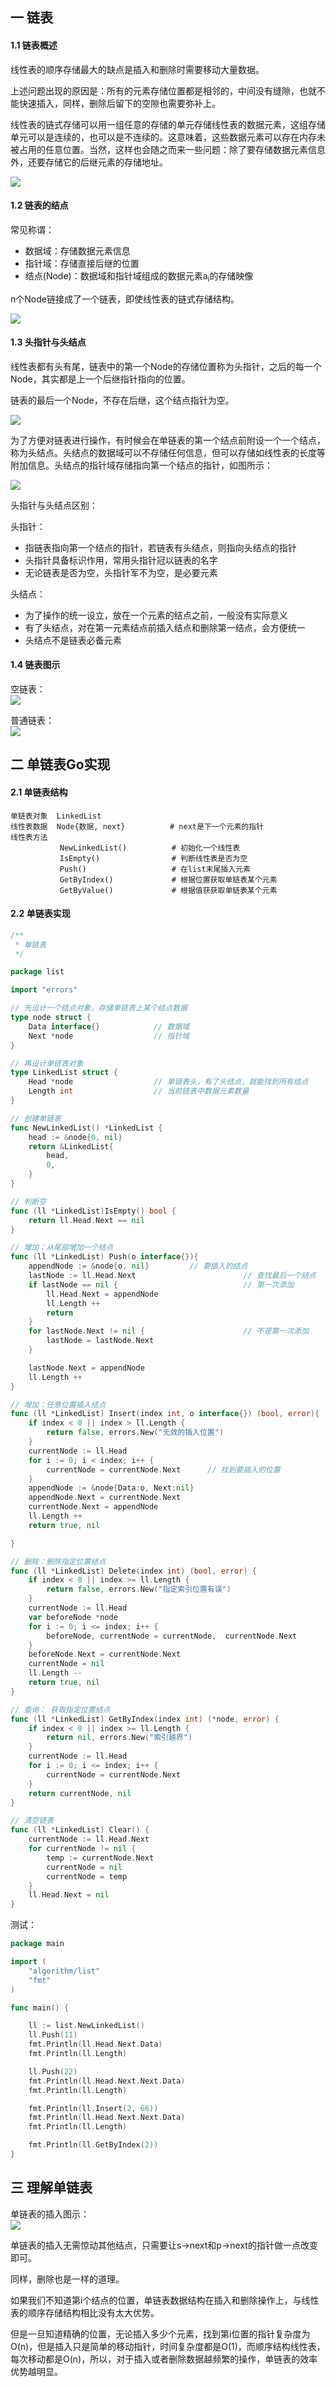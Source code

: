 ## 一 链表

#### 1.1 链表概述

线性表的顺序存储最大的缺点是插入和删除时需要移动大量数据。  

上述问题出现的原因是：所有的元素存储位置都是相邻的，中间没有缝隙，也就不能快速插入，同样，删除后留下的空隙也需要弥补上。  

线性表的链式存储可以用一组任意的存储的单元存储线性表的数据元素，这组存储单元可以是连续的，也可以是不连续的。这意味着，这些数据元素可以存在内存未被占用的任意位置。当然，这样也会随之而来一些问题：除了要存储数据元素信息外，还要存储它的后继元素的存储地址。  

![](../images/Algorithm/linkedline-1.png)  

#### 1.2 链表的结点

常见称谓：
- 数据域：存储数据元素信息
- 指针域：存储直接后继的位置
- 结点(Node)：数据域和指针域组成的数据元素a<sub>i</sub>的存储映像

n个Node链接成了一个链表，即使线性表的链式存储结构。  

![](../images/Algorithm/linkedline-2.png)  

#### 1.3 头指针与头结点

线性表都有头有尾，链表中的第一个Node的存储位置称为头指针，之后的每一个Node，其实都是上一个后继指针指向的位置。  

链表的最后一个Node，不存在后继，这个结点指针为空。   

![](../images/Algorithm/linkedline-3.png)  

为了方便对链表进行操作，有时候会在单链表的第一个结点前附设一个一个结点，称为头结点。头结点的数据域可以不存储任何信息，但可以存储如线性表的长度等附加信息。头结点的指针域存储指向第一个结点的指针，如图所示：   

![](../images/Algorithm/linkedline-4.png)  

头指针与头结点区别：  

头指针：
- 指链表指向第一个结点的指针，若链表有头结点，则指向头结点的指针
- 头指针具备标识作用，常用头指针冠以链表的名字
- 无论链表是否为空，头指针军不为空，是必要元素

头结点：
- 为了操作的统一设立，放在一个元素的结点之前，一般没有实际意义
- 有了头结点，对在第一元素结点前插入结点和删除第一结点，会方便统一
- 头结点不是链表必备元素 

#### 1.4 链表图示

空链表：  
![](../images/Algorithm/linkedline-5.png)  

普通链表：  
![](../images/Algorithm/linkedline-6.png)  

## 二 单链表Go实现

#### 2.1 单链表结构
```
单链表对象  LinkedList
线性表数据  Node{数据, next}          # next是下一个元素的指针
线性表方法    
           NewLinkedList()          # 初始化一个线性表
           IsEmpty()            	# 判断线性表是否为空
           Push()               	# 在list末尾插入元素
           GetByIndex()  			# 根据位置获取单链表某个元素
           GetByValue()  			# 根据值获获取单链表某个元素
```

#### 2.2 单链表实现

```go
/**
 * 单链表
 */

package list

import "errors"

// 先设计一个结点对象，存储单链表上某个结点数据
type node struct {
	Data interface{}			// 数据域
	Next *node					// 指针域
}

// 再设计单链表对象
type LinkedList struct {
	Head *node					// 单链表头，有了头结点，就能找到所有结点
	Length int					// 当前链表中数据元素数量
}

// 创建单链表
func NewLinkedList() *LinkedList {
	head := &node{0, nil}
	return &LinkedList{
		head,
		0,
	}
}

// 判断空
func (ll *LinkedList)IsEmpty() bool {
	return ll.Head.Next == nil
}

// 增加：从尾部增加一个结点
func (ll *LinkedList) Push(o interface{}){
	appendNode := &node{o, nil}			// 要插入的结点
	lastNode := ll.Head.Next						// 查找最后一个结点
	if lastNode == nil {							// 第一次添加
		ll.Head.Next = appendNode
		ll.Length ++
		return
	}
	for lastNode.Next != nil {						// 不是第一次添加
		lastNode = lastNode.Next
	}

	lastNode.Next = appendNode
	ll.Length ++
}

// 增加：任意位置插入结点
func (ll *LinkedList) Insert(index int, o interface{}) (bool, error){
	if index < 0 || index > ll.Length {
		return false, errors.New("无效的插入位置")
	}
	currentNode := ll.Head
	for i := 0; i < index; i++ {
		currentNode = currentNode.Next		// 找到要插入的位置
	}
	appendNode := &node{Data:o, Next:nil}
	appendNode.Next = currentNode.Next
	currentNode.Next = appendNode
	ll.Length ++
	return true, nil

}

// 删除：删除指定位置结点
func (ll *LinkedList) Delete(index int) (bool, error) {
	if index < 0 || index >= ll.Length {
		return false, errors.New("指定索引位置有误")
	}
	currentNode := ll.Head
	var beforeNode *node
	for i := 0; i <= index; i++ {
		beforeNode, currentNode = currentNode,  currentNode.Next
	}
	beforeNode.Next = currentNode.Next
	currentNode = nil
	ll.Length --
	return true, nil
}

// 查询： 获取指定位置结点
func (ll *LinkedList) GetByIndex(index int) (*node, error) {
	if index < 0 || index >= ll.Length {
		return nil, errors.New("索引越界")
	}
	currentNode := ll.Head
	for i := 0; i <= index; i++ {
		currentNode = currentNode.Next
	}
	return currentNode, nil
}

// 清空链表
func (ll *LinkedList) Clear() {
	currentNode := ll.Head.Next
	for currentNode != nil {
		temp := currentNode.Next
		currentNode = nil
		currentNode = temp
	}
	ll.Head.Next = nil
}
```

测试：
```go
package main

import (
	"algorithm/list"
	"fmt"
)

func main() {

	ll := list.NewLinkedList()
	ll.Push(11)
	fmt.Println(ll.Head.Next.Data)
	fmt.Println(ll.Length)

	ll.Push(22)
	fmt.Println(ll.Head.Next.Next.Data)
	fmt.Println(ll.Length)

	fmt.Println(ll.Insert(2, 66))
	fmt.Println(ll.Head.Next.Next.Data)
	fmt.Println(ll.Length)

	fmt.Println(ll.GetByIndex(2))
}
```

## 三 理解单链表  

单链表的插入图示：  
![](../images/Algorithm/linkedline-7.png)

单链表的插入无需惊动其他结点，只需要让s->next和p->next的指针做一点改变即可。  

同样，删除也是一样的道理。  

如果我们不知道第i个结点的位置，单链表数据结构在插入和删除操作上，与线性表的顺序存储结构相比没有太大优势。  

但是一旦知道精确的位置，无论插入多少个元素，找到第i位置的指针复杂度为O(n)，但是插入只是简单的移动指针，时间复杂度都是O(1)，而顺序结构线性表，每次移动都是O(n)，所以，对于插入或者删除数据越频繁的操作，单链表的效率优势越明显。

